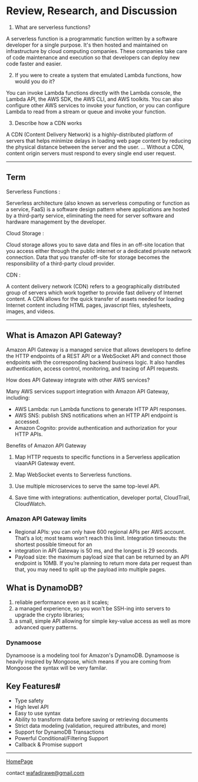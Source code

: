 # Review, Research, and Discussion

1. What are serverless functions?

A serverless function is a programmatic function written by a software developer for a single purpose. It's then hosted and maintained on infrastructure by cloud computing companies. These companies take care of code maintenance and execution so that developers can deploy new code faster and easier.


2. If you were to create a system that emulated Lambda functions, how would you do it?

You can invoke Lambda functions directly with the Lambda console, the Lambda API, the AWS SDK, the AWS CLI, and AWS toolkits. You can also configure other AWS services to invoke your function, or you can configure Lambda to read from a stream or queue and invoke your function.


3. Describe how a CDN works


A CDN (Content Delivery Network) is a highly-distributed platform of servers that helps minimize delays in loading web page content by reducing the physical distance between the server and the user. ... Without a CDN, content origin servers must respond to every single end user request.

***

## Term

Serverless Functions :

Serverless architecture (also known as serverless computing or function as a service, FaaS) is a software design pattern where applications are hosted by a third-party service, eliminating the need for server software and hardware management by the developer.


Cloud Storage :

Cloud storage allows you to save data and files in an off-site location that you access either through the public internet or a dedicated private network connection. Data that you transfer off-site for storage becomes the responsibility of a third-party cloud provider.

CDN :

A content delivery network (CDN) refers to a geographically distributed group of servers which work together to provide fast delivery of Internet content. A CDN allows for the quick transfer of assets needed for loading Internet content including HTML pages, javascript files, stylesheets, images, and videos.

***

## What is Amazon API Gateway?

Amazon API Gateway is a managed service that allows developers to define the HTTP endpoints of a REST API or a WebSocket API and connect those endpoints with the corresponding backend business logic. It also handles authentication, access control, monitoring, and tracing of API requests.

How does API Gateway integrate with other AWS services? 

Many AWS services support integration with Amazon API Gateway, including:

- AWS Lambda: run Lambda functions to generate HTTP API responses.
- AWS SNS: publish SNS notifications when an HTTP API endpoint is accessed.
- Amazon Cognito: provide authentication and authorization for your HTTP APIs.


Benefits of Amazon API Gateway

1. Map HTTP requests to specific functions in a Serverless application viaanAPI Gateway event.

2. Map WebSocket events to Serverless functions.

3. Use multiple microservices to serve the same top-level API.

4. Save time with integrations: authentication, developer portal, CloudTrail, CloudWatch.


### Amazon API Gateway limits

- Regional APIs: you can only have 600 regional APIs per AWS account. That’s a lot; most teams won’t reach this limit.
Integration timeouts: the shortest possible timeout for an 
- integration in API Gateway is 50 ms, and the longest is 29 seconds.
- Payload size: the maximum payload size that can be returned by an API endpoint is 10MB. If you’re planning to return more data per request than that, you may need to split up the payload into multiple pages.


## What is DynamoDB?


1. reliable performance even as it scales;
2. a managed experience, so you won't be SSH-ing into servers to upgrade the crypto libraries;
3. a small, simple API allowing for simple key-value access as well as more advanced query patterns.


### Dynamoose

Dynamoose is a modeling tool for Amazon's DynamoDB. Dynamoose is heavily inspired by Mongoose, which means if you are coming from Mongoose the syntax will be very familar.

## Key Features#
- Type safety
- High level API
- Easy to use syntax
- Ability to transform data before saving or retrieving documents
- Strict data modeling (validation, required attributes, and more)
- Support for DynamoDB Transactions
- Powerful Conditional/Filtering Support
- Callback & Promise support 

***


[HomePage](https://wafaankoush99.github.io/Reading-Notes/READMEcode401.html)  


contact wafadirawe@gmail.com